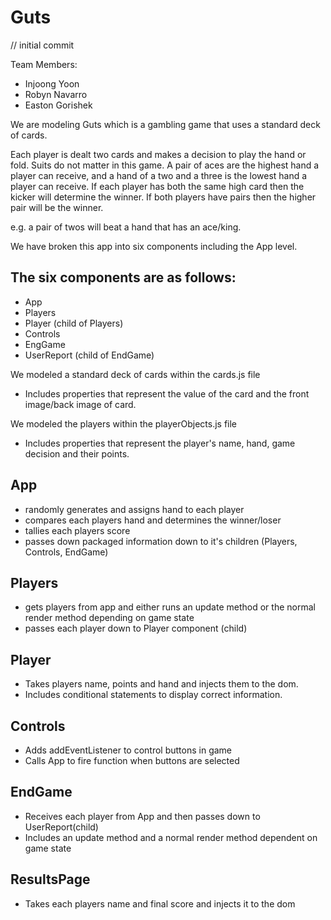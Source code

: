 # Guts

// initial commit

Team Members:
* Injoong Yoon
* Robyn Navarro
* Easton Gorishek


We are modeling Guts which is a gambling game that uses a standard deck of cards. 

Each player is dealt two cards and makes a decision to play the hand or fold. Suits do not matter in this game. A pair of aces are the highest hand a player can receive, and a hand of a two and a three is the lowest hand a player can receive. If each player has both the same high card then the kicker will determine the winner. If both players have pairs then the higher pair will be the winner. 

e.g. a pair of twos will beat a hand that has an ace/king. 

We have broken this app into six components including the App level. 

## The six components are as follows:
* App
* Players
* Player (child of Players)
* Controls
* EngGame
* UserReport (child of EndGame)

We modeled a standard deck of cards within the cards.js file 

* Includes properties that represent the value of the card and the front image/back image of card. 

We modeled the players within the playerObjects.js file 

* Includes properties that represent the player's name, hand, game decision and their points. 


## App
* randomly generates and assigns hand to each player
* compares each players hand and determines the winner/loser
* tallies each players score 
* passes down packaged information down to it's children (Players, Controls, EndGame)

## Players
* gets players from app and either runs an update method or the normal render method depending on game state
* passes each player down to Player component (child)

## Player
* Takes players name, points and hand and injects them to the dom.
* Includes conditional statements to display correct information. 

## Controls
* Adds addEventListener to control buttons in game 
* Calls App to fire function when buttons are selected

## EndGame
* Receives each player from App and then passes down to UserReport(child)
* Includes an update method and a normal render method dependent on game state

## ResultsPage
* Takes each players name and final score and injects it to the dom









